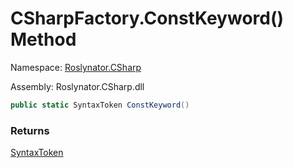 # CSharpFactory\.ConstKeyword\(\) Method

Namespace: [Roslynator.CSharp](../../README.md)

Assembly: Roslynator\.CSharp\.dll

```csharp
public static SyntaxToken ConstKeyword()
```

### Returns

[SyntaxToken](https://docs.microsoft.com/en-us/dotnet/api/microsoft.codeanalysis.syntaxtoken)


